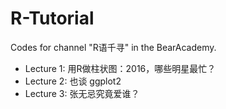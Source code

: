# R-Tutorial
Codes for channel "R语千寻" in the BearAcademy.
- Lecture 1: 用R做柱状图：2016，哪些明星最忙？
- Lecture 2: 也谈 ggplot2
- Lecture 3: 张无忌究竟爱谁？
